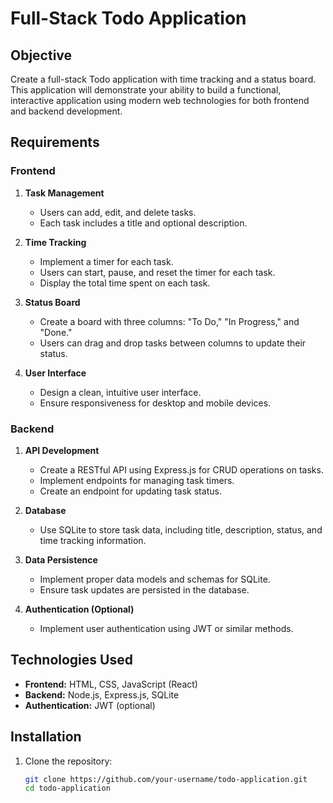 # Full-Stack Todo Application

## Objective

Create a full-stack Todo application with time tracking and a status board. This application will demonstrate your ability to build a functional, interactive application using modern web technologies for both frontend and backend development.

## Requirements

### Frontend

1. **Task Management**
    - Users can add, edit, and delete tasks.
    - Each task includes a title and optional description.

2. **Time Tracking**
    - Implement a timer for each task.
    - Users can start, pause, and reset the timer for each task.
    - Display the total time spent on each task.

3. **Status Board**
    - Create a board with three columns: "To Do," "In Progress," and "Done."
    - Users can drag and drop tasks between columns to update their status.

4. **User Interface**
    - Design a clean, intuitive user interface.
    - Ensure responsiveness for desktop and mobile devices.

### Backend

1. **API Development**
    - Create a RESTful API using Express.js for CRUD operations on tasks.
    - Implement endpoints for managing task timers.
    - Create an endpoint for updating task status.

2. **Database**
    - Use SQLite to store task data, including title, description, status, and time tracking information.

3. **Data Persistence**
    - Implement proper data models and schemas for SQLite.
    - Ensure task updates are persisted in the database.

4. **Authentication (Optional)**
    - Implement user authentication using JWT or similar methods.

## Technologies Used

- **Frontend:** HTML, CSS, JavaScript (React)
- **Backend:** Node.js, Express.js, SQLite
- **Authentication:** JWT (optional)

## Installation

1. Clone the repository:
   ```bash
   git clone https://github.com/your-username/todo-application.git
   cd todo-application
